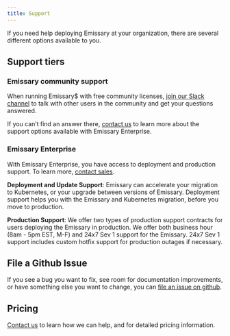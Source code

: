 ```yaml
---
title: Support
---
```


If you need help deploying Emissary at your organization, there are several different options available to you.

## Support tiers

### Emissary community support

When running Emissary$ with free community licenses, [join our Slack channel](http://a8r.io/slack) to talk with other users in the community and get your questions answered.

If you can’t find an answer there, [contact us](/contact-us) to learn more about the support options available with Emissary Enterprise.

### Emissary Enterprise

With Emissary Enterprise, you have access to deployment and production support. To learn more, [contact sales](/contact-us).

**Deployment and Update Support**: Emissary can accelerate your migration to Kubernetes, or your upgrade between versions of Emissary. Deployment support helps you with the Emissary and Kubernetes migration, before you move to production.

**Production Support**: We offer two types of production support contracts for users deploying the Emissary in production. We offer both business hour (8am - 5pm EST, M-F) and 24x7 Sev 1 support for the Emissary. 24x7 Sev 1 support includes custom hotfix support for production outages if necessary.

## File a Github Issue

If you see a bug you want to fix, see room for documentation improvements, or have something else you want to change, you can [file an issue on github](https://github.com/datawire/ambassador/issues/new).

## Pricing

[Contact us](/contact-us) to learn how we can help, and for detailed pricing information.
